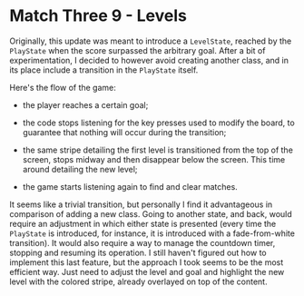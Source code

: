 # Match Three 9 - Levels

Originally, this update was meant to introduce a `LevelState`, reached by the `PlayState` when the score surpassed the arbitrary goal. After a bit of experimentation, I decided to however avoid creating another class, and in its place include a transition in the `PlayState` itself.

Here's the flow of the game:

- the player reaches a certain goal;

- the code stops listening for the key presses used to modify the board, to guarantee that nothing will occur during the transition;

- the same stripe detailing the first level is transitioned from the top of the screen, stops midway and then disappear below the screen. This time around detailing the new level;

- the game starts listening again to find and clear matches.

It seems like a trivial transition, but personally I find it advantageous in comparison of adding a new class. Going to another state, and back, would require an adjustment in which either state is presented (every time the `PlayState` is introduced, for instance, it is introduced with a fade-from-white transition). It would also require a way to manage the countdown timer, stopping and resuming its operation. I still haven't figured out how to implement this last feature, but the approach I took seems to be the most efficient way. Just need to adjust the level and goal and highlight the new level with the colored stripe, already overlayed on top of the content.
